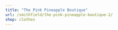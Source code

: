 ```yaml
---
title: "The Pink Pineapple Boutique"
url: /smithfield/the-pink-pineapple-boutique-2/
shop: clothes
---
```

